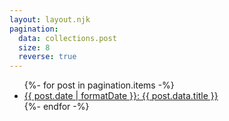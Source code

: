 ```yaml
---
layout: layout.njk
pagination:
  data: collections.post
  size: 8
  reverse: true
---
```



<!-- Show all posts. -->
<ul>
{%- for post in pagination.items -%}
  <li><a href="{{ post.url | url }}" ref='noopener noferrer'>{{ post.date | formatDate }}: {{ post.data.title }}</a></li>
{%- endfor -%}
</ul>
